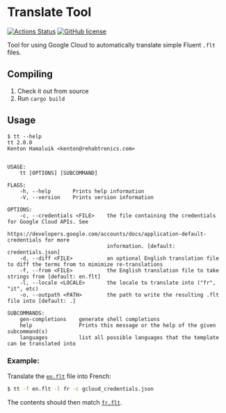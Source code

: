 # Translate Tool

[![Actions Status](https://github.com/hamaluik/translatetool/workflows/Rust/badge.svg)](https://github.com/hamaluik/translatetool/actions) [![GitHub license](https://img.shields.io/badge/license-Apache%202-blue.svg)](https://raw.githubusercontent.com/hamaluik/translatetool/master/LICENSE)

Tool for using Google Cloud to automatically translate simple Fluent `.flt` files.

## Compiling

1. Check it out from source
2. Run `cargo build`

## Usage

```
$ tt --help
tt 2.0.0
Kenton Hamaluik <kenton@rehabtronics.com>


USAGE:
    tt [OPTIONS] [SUBCOMMAND]

FLAGS:
    -h, --help       Prints help information
    -V, --version    Prints version information

OPTIONS:
    -c, --credentials <FILE>    the file containing the credentials for Google Cloud APIs. See
                                https://developers.google.com/accounts/docs/application-default-credentials for more
                                information. [default: credentials.json]
    -d, --diff <FILE>           an optional English translation file to diff the terms from to mimimize re-translations
    -f, --from <FILE>           the English translation file to take strings from [default: en.flt]
    -l, --locale <LOCALE>       the locale to translate into ("fr", "it", etc)
    -o, --outpath <PATH>        the path to write the resulting .flt file into [default: .]

SUBCOMMANDS:
    gen-completions    generate shell completions
    help               Prints this message or the help of the given subcommand(s)
    languages          list all possible languages that the template can be translated into
```

### Example:

Translate the [`en.flt`](en.flt) file into French:

```bash
$ tt -f en.flt -l fr -c gcloud_credentials.json
```

The contents should then match [`fr.flt`](fr.flt).
